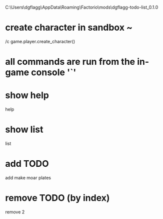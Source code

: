 C:\Users\dgflagg\AppData\Roaming\Factorio\mods\dgflagg-todo-list_0.1.0

# create character in sandbox ~
/c game.player.create_character()

# all commands are run from the in-game console '`'

# show help
help

# show list
list

# add TODO
add make moar plates

# remove TODO (by index)
remove 2
